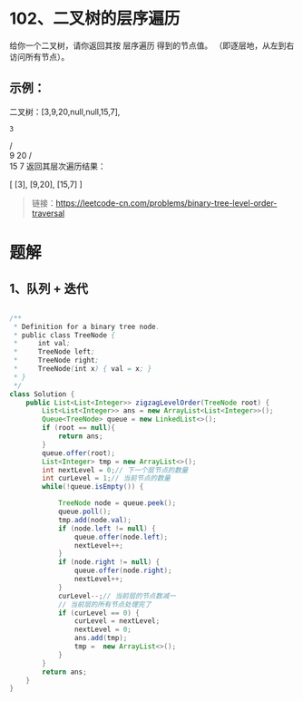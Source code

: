 # 102、二叉树的层序遍历

给你一个二叉树，请你返回其按 层序遍历 得到的节点值。 （即逐层地，从左到右访问所有节点）。

## 示例：
二叉树：[3,9,20,null,null,15,7],

    3
   / \
  9  20
    /  \
   15   7
返回其层次遍历结果：

[
  [3],
  [9,20],
  [15,7]
]


> 链接：https://leetcode-cn.com/problems/binary-tree-level-order-traversal

# 题解
## 1、队列 + 迭代
```java

/**
 * Definition for a binary tree node.
 * public class TreeNode {
 *     int val;
 *     TreeNode left;
 *     TreeNode right;
 *     TreeNode(int x) { val = x; }
 * }
 */
class Solution {
    public List<List<Integer>> zigzagLevelOrder(TreeNode root) {
        List<List<Integer>> ans = new ArrayList<List<Integer>>();
        Queue<TreeNode> queue = new LinkedList<>();
        if (root == null){
            return ans;
        }
        queue.offer(root);
        List<Integer> tmp = new ArrayList<>();
        int nextLevel = 0;// 下一个层节点的数量
        int curLevel = 1;// 当前节点的数量
        while(!queue.isEmpty()) {

            TreeNode node = queue.peek();
            queue.poll();
            tmp.add(node.val);
            if (node.left != null) {
                queue.offer(node.left);
                nextLevel++;
            }
            if (node.right != null) {
                queue.offer(node.right);
                nextLevel++;
            }
            curLevel--;// 当前层的节点数减一
            // 当前层的所有节点处理完了
            if (curLevel == 0) {
                curLevel = nextLevel;
                nextLevel = 0;
                ans.add(tmp);
                tmp =  new ArrayList<>();
            }
        }
        return ans;
    }
}
```

